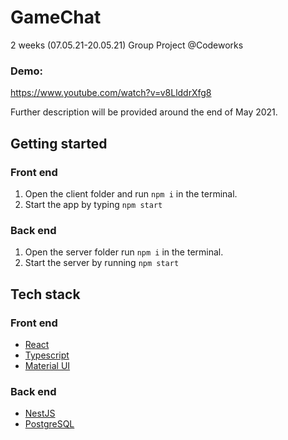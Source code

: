 # GameChat

2 weeks (07.05.21-20.05.21) Group Project @Codeworks

### Demo: 
https://www.youtube.com/watch?v=v8LlddrXfg8

Further description will be provided around the end of May 2021.

## Getting started 
### Front end
1. Open the client folder and run `npm i` in the terminal.
2. Start the app by typing `npm start`
### Back end
1. Open the server folder run `npm i` in the terminal.
2. Start the server by running `npm start`

## Tech stack
### Front end
- [React](https://reactjs.org/)
- [Typescript](https://www.typescriptlang.org/)
- [Material UI](https://material-ui.com/)
### Back end
- [NestJS](https://nestjs.com/)
- [PostgreSQL](https://www.postgresql.org/)
